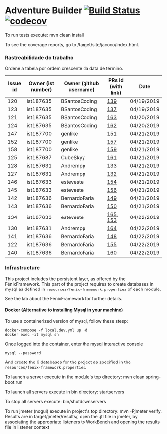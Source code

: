 # Adventure Builder [![Build Status](https://travis-ci.com/tecnico-softeng/es19tg_13-project.svg?token=18mQisuv59o2ZBZknWxY&branch=develop)](https://travis-ci.com/tecnico-softeng/es19tg_13-project)[![codecov](https://codecov.io/gh/tecnico-softeng/es19tg_13-project/branch/develop/graph/badge.svg?token=3UtdufKikD)](https://codecov.io/gh/tecnico-softeng/es19tg_13-project)


To run tests execute: mvn clean install

To see the coverage reports, go to <module name>/target/site/jacoco/index.html.

### Rastreabilidade do trabalho

Ordene a tabela por ordem crescente da data de término.

| Issue id | Owner (ist number) | Owner (github username) | PRs id (with link)                                           | Date       |
| -------- | ------------------ | ----------------------- | ------------------------------------------------------------ | ---------- |
| 120      | ist187635          | BSantosCoding           | [139](https://github.com/tecnico-softeng/es19tg_13-project/pull/139) | 04/19/2019 |
| 123      | ist187635          | BSantosCoding           | [137](https://github.com/tecnico-softeng/es19tg_13-project/pull/137) | 04/19/2019 |
| 121      | ist187635          | BSantosCoding           | [163](https://github.com/tecnico-softeng/es19tg_13-project/pull/163) | 04/20/2019 |
| 124      | ist187635          | BSantosCoding           | [162](https://github.com/tecnico-softeng/es19tg_13-project/pull/162) | 04/20/2019 |
| 147      | ist187700          | genlike                 | [151](https://github.com/tecnico-softeng/es19tg_13-project/pull/151) | 04/21/2019 |
| 152      | ist187700          | genlike                 | [157](https://github.com/tecnico-softeng/es19tg_13-project/pull/157) | 04/21/2019 |
| 158      | ist187700          | genlike                 | [159](https://github.com/tecnico-softeng/es19tg_13-project/pull/159) | 04/21/2019 |
| 125      | ist187687          | CubeSkyy                | [161](https://github.com/tecnico-softeng/es19tg_13-project/pull/161) | 04/21/2019 |
| 128      | ist187631          | Andrempp                | [133](https://github.com/tecnico-softeng/es19tg_13-project/pull/133) | 04/21/2019 |
| 127      | ist187631          | Andrempp                | [132](https://github.com/tecnico-softeng/es19tg_13-project/pull/132) | 04/21/2019 |
| 146      | ist187633          | esteveste               | [154](https://github.com/tecnico-softeng/es19tg_13-project/pull/154) | 04/21/2019 |
| 145      | ist187633          | esteveste               | [156](https://github.com/tecnico-softeng/es19tg_13-project/pull/156) | 04/21/2019 |
| 142      | ist187636          | BernardoFaria           | [149](https://github.com/tecnico-softeng/es19tg_13-project/pull/149) | 04/21/2019 |
| 143      | ist187636          | BernardoFaria           | [150](https://github.com/tecnico-softeng/es19tg_13-project/pull/150) | 04/21/2019 |
| 134      | ist187633          | esteveste               | [165](https://github.com/tecnico-softeng/es19tg_13-project/pull/165), [153](https://github.com/tecnico-softeng/es19tg_13-project/pull/153) | 04/22/2019 |
| 130      | ist187631          | Andrempp                | [164](https://github.com/tecnico-softeng/es19tg_13-project/pull/164) | 04/22/2019 |
| 141      | ist187636          | BernardoFaria           | [148](https://github.com/tecnico-softeng/es19tg_13-project/pull/148) | 04/22/2019 |
| 122      | ist187636          | BernardoFaria           | [155](https://github.com/tecnico-softeng/es19tg_13-project/pull/155) | 04/22/2019 |
| 140      | ist187636          | BernardoFaria           | [160](https://github.com/tecnico-softeng/es19tg_13-project/pull/160) | 04/22/2019 |



### Infrastructure

This project includes the persistent layer, as offered by the FénixFramework.
This part of the project requires to create databases in mysql as defined in `resources/fenix-framework.properties` of each module.

See the lab about the FénixFramework for further details.

#### Docker (Alternative to installing Mysql in your machine)

To use a containerized version of mysql, follow these stesp:

```
docker-compose -f local.dev.yml up -d
docker exec -it mysql sh
```

Once logged into the container, enter the mysql interactive console

```
mysql --password
```

And create the 6 databases for the project as specified in
the `resources/fenix-framework.properties`.

To launch a server execute in the module's top directory: mvn clean spring-boot:run

To launch all servers execute in bin directory: startservers

To stop all servers execute: bin/shutdownservers

To run jmeter (nogui) execute in project's top directory: mvn -Pjmeter verify. Results are in target/jmeter/results/, open the .jtl file in jmeter, by associating the appropriate listeners to WorkBench and opening the results file in listener context
